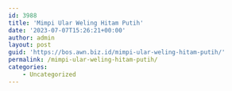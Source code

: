 ```yaml
---
id: 3988
title: 'Mimpi Ular Weling Hitam Putih'
date: '2023-07-07T15:26:21+00:00'
author: admin
layout: post
guid: 'https://bos.awn.biz.id/mimpi-ular-weling-hitam-putih/'
permalink: /mimpi-ular-weling-hitam-putih/
categories:
    - Uncategorized
---
```


